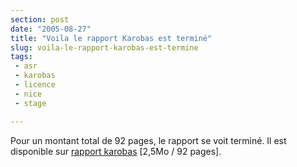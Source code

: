 ```yaml
---
section: post
date: "2005-08-27"
title: "Voila le rapport Karobas est terminé"
slug: voila-le-rapport-karobas-est-termine
tags:
 - asr
 - karobas
 - licence
 - nice
 - stage

---
```


Pour un montant total de 92 pages, le rapport se voit terminé. Il est disponible sur [rapport karobas](http://thibault.normand.free.fr/rapports/rap_karobas_2005.pdf) [2,5Mo / 92 pages].
